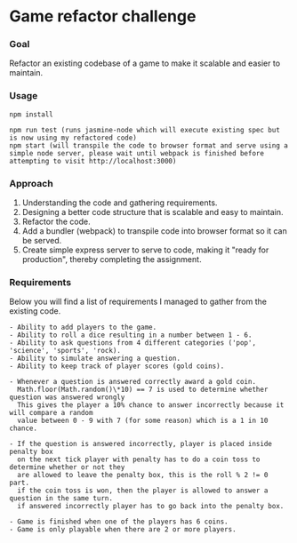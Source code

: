 # Game refactor challenge
### Goal
Refactor an existing codebase of a game to make it scalable and easier to maintain.

### Usage

```
npm install

npm run test (runs jasmine-node which will execute existing spec but is now using my refactored code)
npm start (will transpile the code to browser format and serve using a simple node server, please wait until webpack is finished before attempting to visit http://localhost:3000)
```

### Approach

1. Understanding the code and gathering requirements.
2. Designing a better code structure that is scalable and easy to maintain.
3. Refactor the code.
4. Add a bundler (webpack) to transpile code into browser format so it can be served.
5. Create simple express server to serve to code, making it "ready for production", thereby completing the assignment.

### Requirements
Below you will find a list of requirements I managed to gather from the existing code.
```
- Ability to add players to the game.
- Ability to roll a dice resulting in a number between 1 - 6.
- Ability to ask questions from 4 different categories ('pop', 'science', 'sports', 'rock).
- Ability to simulate answering a question.
- Ability to keep track of player scores (gold coins).

- Whenever a question is answered correctly award a gold coin.
  Math.floor(Math.random()\*10) == 7 is used to determine whether question was answered wrongly
  This gives the player a 10% chance to answer incorrectly because it will compare a random
  value between 0 - 9 with 7 (for some reason) which is a 1 in 10 chance.

- If the question is answered incorrectly, player is placed inside penalty box
  on the next tick player with penalty has to do a coin toss to determine whether or not they
  are allowed to leave the penalty box, this is the roll % 2 != 0 part.
  if the coin toss is won, then the player is allowed to answer a question in the same turn.
  if answered incorrectly player has to go back into the penalty box.

- Game is finished when one of the players has 6 coins.
- Game is only playable when there are 2 or more players.
```
